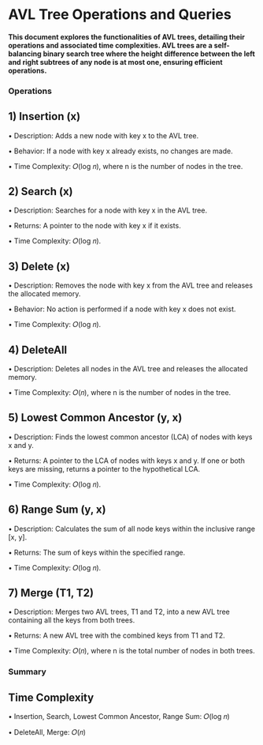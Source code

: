 # AVL Tree Operations and Queries
#### This document explores the functionalities of AVL trees, detailing their operations and associated time complexities. AVL trees are a self-balancing binary search tree where the height difference between the left and right subtrees of any node is at most one, ensuring efficient operations.

### Operations

## 1) Insertion (x)
• Description: Adds a new node with key x to the AVL tree.

• Behavior: If a node with key x already exists, no changes are made.

• Time Complexity: 𝑂(log 𝑛), where n is the number of nodes in the tree.

## 2) Search (x)
• Description: Searches for a node with key x in the AVL tree.

• Returns: A pointer to the node with key x if it exists.

• Time Complexity: 𝑂(log 𝑛).

## 3) Delete (x)
• Description: Removes the node with key x from the AVL tree and releases the allocated memory.

• Behavior: No action is performed if a node with key x does not exist.

• Time Complexity: 𝑂(log⁡ 𝑛).

## 4) DeleteAll
• Description: Deletes all nodes in the AVL tree and releases the allocated memory.

• Time Complexity: 𝑂(𝑛), where n is the number of nodes in the tree.

## 5) Lowest Common Ancestor (y, x)
• Description: Finds the lowest common ancestor (LCA) of nodes with keys x and y.

• Returns: A pointer to the LCA of nodes with keys x and y. If one or both keys are missing, returns a pointer to the hypothetical LCA.

• Time Complexity: 𝑂(log 𝑛).

## 6) Range Sum (y, x)
• Description: Calculates the sum of all node keys within the inclusive range [x, y].

• Returns: The sum of keys within the specified range.

• Time Complexity: 𝑂(log⁡ 𝑛).

## 7) Merge (T1, T2)
• Description: Merges two AVL trees, T1 and T2, into a new AVL tree containing all the keys from both trees.

• Returns: A new AVL tree with the combined keys from T1 and T2.

• Time Complexity: 𝑂(𝑛), where n is the total number of nodes in both trees.

### Summary
## Time Complexity
• Insertion, Search, Lowest Common Ancestor, Range Sum: 𝑂(log 𝑛)

• DeleteAll, Merge: 𝑂(𝑛)
